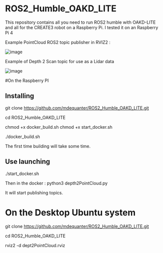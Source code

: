 # ROS2_Humble_OAKD_LITE

This repository contains all you need to run ROS2 humble with OAKD-LITE and all for the CREATE3 robot on a Raspberry Pi.  I tested it on an Raspberry Pi 4


Example PointCloud ROS2 topic publisher in RVIZ2 :

![image](https://github.com/user-attachments/assets/e57aad29-5ea8-4dd4-baae-fe214805f642)


Example of Depth 2 Scan topic for use as a Lidar data

![image](https://github.com/user-attachments/assets/ad912ac2-f68a-47e4-8736-096946892761)



#On the Raspberry PI

## Installing

git clone https://github.com/mdequanter/ROS2_Humble_OAKD_LITE.git

cd ROS2_Humble_OAKD_LITE

chmod +x docker_build.sh
chmod +x start_docker.sh

./docker_build.sh


The first time building will take some time.

## Use launching

./start_docker.sh

Then in the docker :  python3 depth2PointCloud.py

It will start publishing topics.

# On the Desktop Ubuntu system

git clone https://github.com/mdequanter/ROS2_Humble_OAKD_LITE.git

cd ROS2_Humble_OAKD_LITE

rviz2 -d dept2PointCloud.rviz

